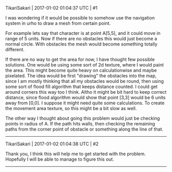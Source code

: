 TikariSakari | 2017-01-02 01:04:37 UTC | #1

I was wondering if it would be possible to somehow use the navigation system in urho to draw a mesh from certain point.

For example lets say that character is at point A[5,5], and it could move in range of 5 units. Now if there are no obstacles this would just become a normal circle. With obstacles the mesh would become something totally different.

If there are no way to get the area for now, I have thought few possible solutions. One would be using some sort of 2d texture, where I would paint the area. This might become quite heavy on calculationwise and maybe pixelated. The idea would be first "drawing" the obstacles into the map, since I am mostly thinking that all my obstacles would be round, then using some sort of flood fill algorithm that keeps distance counted. I could get around corners this way too I think. Altho it might be bit hard to keep correct distance, since flood algorithm would show that point [3,3] would be 6 units away from [0,0]. I suppose it might need quite some calculations. To create the movement area texture, so this might be a bit slow as well.

The other way I thought about going this problem would just be checking points in radius of A. If the path hits walls, then checking the remaining paths from the corner point of obstacle or something along the line of that.

-------------------------

TikariSakari | 2017-01-02 01:04:38 UTC | #2

Thank you, I think this will help me to get started with the problem. Hopefully I will be able to manage to figure this out.

-------------------------

